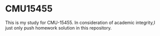 # CMU15455 
This is my study for CMU-15455.
In consideration of academic integrity,I just only push homework solution in this repository.
